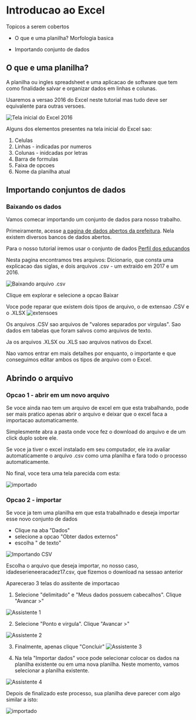 ﻿# Introducao ao Excel

Topicos a serem cobertos

* O que e uma planilha?
    Morfologia basica
    
* Importando conjunto de dados

## O que e uma planilha? 

A planilha ou ingles spreadsheet e uma aplicacao de software que tem como finalidade salvar e organizar dados em linhas e colunas.

Usaremos a versao 2016 do Excel neste tutorial mas tudo deve ser equivalente para outras versoes.

![Tela inicial do Excel 2016](tela_inicial.PNG)

Alguns dos elementos presentes na tela inicial do Excel sao:

1. Celulas
2. Linhas - indicadas por numeros
3. Colunas - inidcadas por letras
4. Barra de formulas
5. Faixa de opcoes 
6. Nome da planilha atual

## Importando conjuntos de dados

### Baixando os dados
Vamos comecar importando um conjunto de dados para nosso trabalho.

Primeiramente, acesse [a pagina de dados abertos da prefeitura](http://dados.prefeitura.sp.gov.br/organization/educacao1). Nela existem diversos bancos de dados abertos. 

Para o nosso tutorial iremos usar o conjunto de dados [Perfil dos educandos ](http://dados.prefeitura.sp.gov.br/dataset/perfil-dos-educandos-cor-raca-idade-sexo-necessidades-educacionais-especiais)

Nesta pagina encontramos tres arquivos: Dicionario, que consta uma explicacao das siglas, e dois arquivos .csv - um extraido em 2017 e um 2016.


![Baixando arquivo .csv](download.png)

Clique em explorar e selecione a opcao Baixar

Voce pode reparar que existem dois tipos de arquivo, o de extensao .CSV e o .XLSX
![extensoes](extensao.png)

Os arquivos .CSV sao arquivos de "valores separados por virgulas". Sao dados em tabelas que foram salvos como arquivos de texto.

Ja os arquivos .XLSX ou .XLS sao arquivos nativos do Excel.

Nao vamos entrar em mais detalhes por enquanto, o importante e que conseguimos editar ambos os tipos de arquivo com o Excel.

## Abrindo o arquivo

### Opcao 1 - abrir em um novo arquivo

Se voce ainda nao tem um arquivo de excel em que esta trabalhando, pode ser mais pratico apenas abrir o arquivo e deixar que o excel faca a importacao automaticamente.

Simplesmente abra a pasta onde voce fez o download do arquivo e de um click duplo sobre ele.

Se voce ja tiver o excel instalado em seu computador, ele ira avaliar automaticamente o arquivo .csv como uma planilha e fara todo o processo automaticamente.

No final, voce tera uma tela parecida com esta:

![importado](importado.png)



### Opcao 2 - importar

Se voce ja tem uma planilha em que esta trabalhnado e deseja importar esse novo conjunto de dados

* Clique na aba "Dados"
* selecione a opcao "Obter dados externos"
* escolha " de texto"

![Importando CSV](importar.png)

Escolha o arquivo que deseja importar, no nosso caso, idadeserieneeracadez17.csv, que fizemos o download na sessao anterior

Aparecerao 3 telas do assitente de importacao

1. Selecione "delimitado" e "Meus dados possuem cabecalhos". Clique "Avancar >"


![Assistente 1](assist1.png)

2. Selecione "Ponto e virgula". Clique "Avancar >"


![Assistente 2](assist2.png)

3. Finalmente, apenas clique "Concluir"
![Assistente 3](assit3.png)

4. Na tela "Importar dados" voce pode selecionar colocar os dados na planilha existente ou em uma nova planilha. Neste momento, vamos selecionar a planilha existente.


![Assistente 4](assist4.png)

Depois de finalizado este processo, sua planilha deve parecer com algo similar a isto:

![importado](importado.png)
